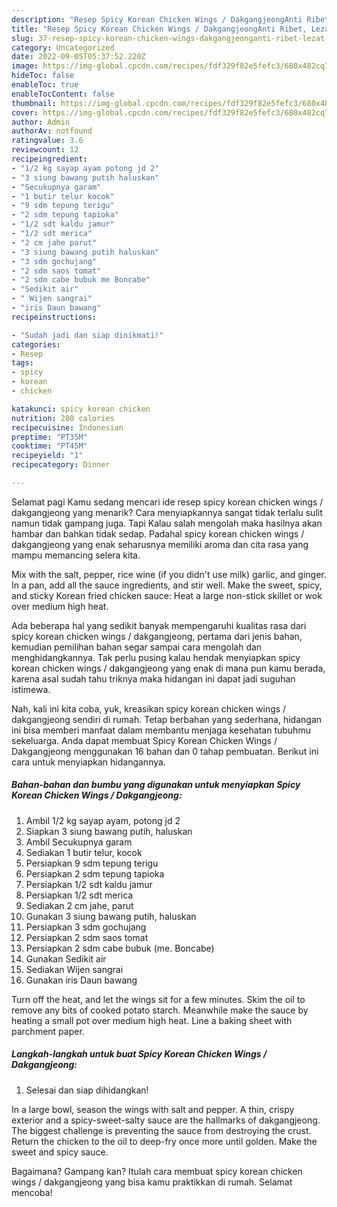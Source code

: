 ```yaml
---
description: "Resep Spicy Korean Chicken Wings / DakgangjeongAnti Ribet, Lezat"
title: "Resep Spicy Korean Chicken Wings / DakgangjeongAnti Ribet, Lezat"
slug: 37-resep-spicy-korean-chicken-wings-dakgangjeonganti-ribet-lezat
category: Uncategorized
date: 2022-09-05T05:37:52.220Z
image: https://img-global.cpcdn.com/recipes/fdf329f82e5fefc3/680x482cq70/spicy-korean-chicken-wings-dakgangjeong-foto-resep-utama.jpg
hideToc: false
enableToc: true
enableTocContent: false
thumbnail: https://img-global.cpcdn.com/recipes/fdf329f82e5fefc3/680x482cq70/spicy-korean-chicken-wings-dakgangjeong-foto-resep-utama.jpg
cover: https://img-global.cpcdn.com/recipes/fdf329f82e5fefc3/680x482cq70/spicy-korean-chicken-wings-dakgangjeong-foto-resep-utama.jpg
author: Admin
authorAv: notfound
ratingvalue: 3.6
reviewcount: 12
recipeingredient:
- "1/2 kg sayap ayam potong jd 2"
- "3 siung bawang putih haluskan"
- "Secukupnya garam"
- "1 butir telur kocok"
- "9 sdm tepung terigu"
- "2 sdm tepung tapioka"
- "1/2 sdt kaldu jamur"
- "1/2 sdt merica"
- "2 cm jahe parut"
- "3 siung bawang putih haluskan"
- "3 sdm gochujang"
- "2 sdm saos tomat"
- "2 sdm cabe bubuk me Boncabe"
- "Sedikit air"
- " Wijen sangrai"
- "iris Daun bawang"
recipeinstructions:

- "Sudah jadi dan siap dinikmati!"
categories:
- Resep
tags:
- spicy
- korean
- chicken

katakunci: spicy korean chicken 
nutrition: 280 calories
recipecuisine: Indonesian
preptime: "PT35M"
cooktime: "PT45M"
recipeyield: "1"
recipecategory: Dinner

---
```



Selamat pagi Kamu sedang mencari ide resep spicy korean chicken wings / dakgangjeong yang menarik? Cara menyiapkannya sangat tidak terlalu sulit namun tidak gampang juga. Tapi Kalau salah mengolah maka hasilnya akan hambar dan bahkan tidak sedap. Padahal spicy korean chicken wings / dakgangjeong yang enak seharusnya memiliki aroma dan cita rasa yang mampu memancing selera kita.


Mix with the salt, pepper, rice wine (if you didn&#39;t use milk) garlic, and ginger. In a pan, add all the sauce ingredients, and stir well. Make the sweet, spicy, and sticky Korean fried chicken sauce: Heat a large non-stick skillet or wok over medium high heat.

Ada beberapa hal yang sedikit banyak mempengaruhi kualitas rasa dari spicy korean chicken wings / dakgangjeong, pertama dari jenis bahan, kemudian pemilihan bahan segar sampai cara mengolah dan menghidangkannya. Tak perlu pusing kalau hendak menyiapkan spicy korean chicken wings / dakgangjeong yang enak di mana pun kamu berada, karena asal sudah tahu triknya maka hidangan ini dapat jadi suguhan istimewa.


Nah, kali ini kita coba, yuk, kreasikan spicy korean chicken wings / dakgangjeong sendiri di rumah. Tetap berbahan yang sederhana, hidangan ini bisa memberi manfaat dalam membantu menjaga kesehatan tubuhmu sekeluarga. Anda dapat membuat Spicy Korean Chicken Wings / Dakgangjeong menggunakan 16 bahan dan 0 tahap pembuatan. Berikut ini cara untuk menyiapkan hidangannya.

<!--inarticleads1-->

##### Bahan-bahan dan bumbu yang digunakan untuk menyiapkan Spicy Korean Chicken Wings / Dakgangjeong:

1. Ambil 1/2 kg sayap ayam, potong jd 2
1. Siapkan 3 siung bawang putih, haluskan
1. Ambil Secukupnya garam
1. Sediakan 1 butir telur, kocok
1. Persiapkan 9 sdm tepung terigu
1. Persiapkan 2 sdm tepung tapioka
1. Persiapkan 1/2 sdt kaldu jamur
1. Persiapkan 1/2 sdt merica
1. Sediakan 2 cm jahe, parut
1. Gunakan 3 siung bawang putih, haluskan
1. Persiapkan 3 sdm gochujang
1. Persiapkan 2 sdm saos tomat
1. Persiapkan 2 sdm cabe bubuk (me. Boncabe)
1. Gunakan Sedikit air
1. Sediakan  Wijen sangrai
1. Gunakan iris Daun bawang


Turn off the heat, and let the wings sit for a few minutes. Skim the oil to remove any bits of cooked potato starch. Meanwhile make the sauce by heating a small pot over medium high heat. Line a baking sheet with parchment paper. 

<!--inarticleads2-->

##### Langkah-langkah untuk buat Spicy Korean Chicken Wings / Dakgangjeong:


1. Selesai dan siap dihidangkan!

In a large bowl, season the wings with salt and pepper. A thin, crispy exterior and a spicy-sweet-salty sauce are the hallmarks of dakgangjeong. The biggest challenge is preventing the sauce from destroying the crust. Return the chicken to the oil to deep-fry once more until golden. Make the sweet and spicy sauce. 

Bagaimana? Gampang kan? Itulah cara membuat spicy korean chicken wings / dakgangjeong yang bisa kamu praktikkan di rumah. Selamat mencoba!
